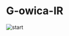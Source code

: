 # G-owica-IR
![start](https://github.com/CyberIN-pl/G-owica-IR/assets/139758218/10e298ac-8ffc-4085-b69b-1fd61a8567a3)
